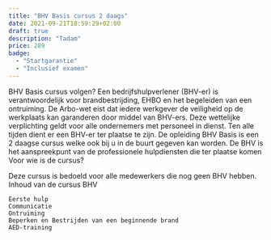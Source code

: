 ```yaml
---
title: "BHV Basis cursus 2 daags"
date: 2021-09-21T18:59:29+02:00
draft: true
description: "Tadam"
price: 289
badge:
  - "Startgarantie"
  - "Inclusief examen"
---
```


BHV Basis cursus volgen? Een bedrijfshulpverlener (BHV-er) is verantwoordelijk voor brandbestrijding, EHBO en het begeleiden van een ontruiming. De Arbo-wet eist dat iedere werkgever de veiligheid op de werkplaats kan garanderen door middel van BHV-ers. Deze wettelijke verplichting geldt voor alle ondernemers met personeel in dienst. Ten alle tijden dient er een BHV-er ter plaatse te zijn. De opleiding BHV Basis is een 2 daagse cursus welke ook bij u in de buurt gegeven kan worden. De BHV is het aanspreekpunt van de professionele hulpdiensten die ter plaatse komen
Voor wie is de cursus?

Deze cursus is bedoeld voor alle medewerkers die nog geen BHV hebben.
Inhoud van de cursus BHV

    Eerste hulp
    Communicatie
    Ontruiming
    Beperken en Bestrijden van een beginnende brand
    AED-training
